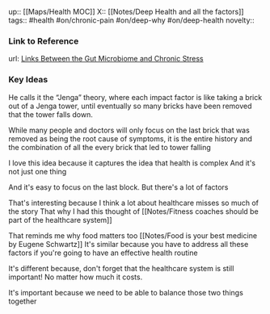 up:: [[Maps/Health MOC]]
X:: [[Notes/Deep Health and all the factors]]
tags:: #health #on/chronic-pain #on/deep-why #on/deep-health
novelty::

### Link to Reference
url: [Links Between the Gut Microbiome and Chronic Stress](https://garysharpe.substack.com/p/links-between-the-gut-microbiome?utm_source=substack&utm_medium=email)

### Key Ideas

He calls it the “Jenga” theory, where each impact factor is like taking a brick out of a Jenga tower, until eventually so many bricks have been removed that the tower falls down. 

While many people and doctors will only focus on the last brick that was removed as being the root cause of symptoms, it is the entire history and the combination of all the every brick that led to tower falling

I love this idea because it captures the idea that health is complex
And it's not just one thing

And it's easy to focus on the last block.
But there's a lot of factors

That's interesting because I think a lot about healthcare misses so much of the story
That why I had this thought of [[Notes/Fitness coaches should be part of the healthcare system]]

That reminds me why food matters too [[Notes/Food is your best medicine by Eugene Schwartz]]
It's similar because you have to address all these factors if you're going to have an effective health routine

It's different because, don't forget that the healthcare system is still important! No matter how much it costs.

It's important because we need to be able to balance those two things together